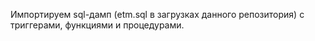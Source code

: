Импортируем sql-дамп (etm.sql в загрузках данного репозитория) с триггерами, функциями и процедурами.